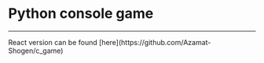 # Python console game
<hr />
React version can be found [here](https://github.com/Azamat-Shogen/c_game)
